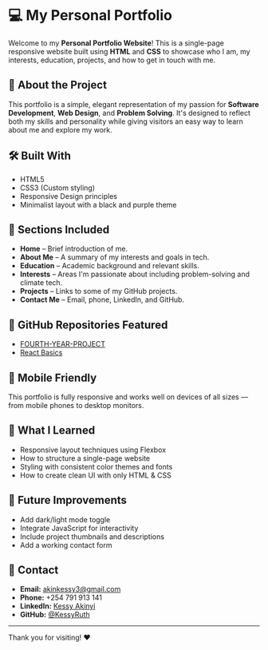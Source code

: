 # 💻 My Personal Portfolio

Welcome to my **Personal Portfolio Website**! This is a single-page responsive website built using **HTML** and **CSS** to showcase who I am, my interests, education, projects, and how to get in touch with me.

## 🌟 About the Project

This portfolio is a simple, elegant representation of my passion for **Software Development**, **Web Design**, and **Problem Solving**. It's designed to reflect both my skills and personality while giving visitors an easy way to learn about me and explore my work.

## 🛠️ Built With

- HTML5
- CSS3 (Custom styling)
- Responsive Design principles
- Minimalist layout with a black and purple theme

## 📁 Sections Included

- **Home** – Brief introduction of me.
- **About Me** – A summary of my interests and goals in tech.
- **Education** – Academic background and relevant skills.
- **Interests** – Areas I'm passionate about including problem-solving and climate tech.
- **Projects** – Links to some of my GitHub projects.
- **Contact Me** – Email, phone, LinkedIn, and GitHub.

## 🔗 GitHub Repositories Featured

- [FOURTH-YEAR-PROJECT](https://github.com/KessyRuth/FOURTH-YEAR-PROJECT)
- [React Basics](https://github.com/KessyRuth/react-basics)

## 📱 Mobile Friendly

This portfolio is fully responsive and works well on devices of all sizes — from mobile phones to desktop monitors.

## 🧠 What I Learned

- Responsive layout techniques using Flexbox
- How to structure a single-page website
- Styling with consistent color themes and fonts
- How to create clean UI with only HTML & CSS

## 🚀 Future Improvements

- Add dark/light mode toggle
- Integrate JavaScript for interactivity
- Include project thumbnails and descriptions
- Add a working contact form

## 📩 Contact

- **Email:** [akinkessy3@gmail.com](mailto:akinkessy3@gmail.com)  
- **Phone:** +254 791 913 141  
- **LinkedIn:** [Kessy Akinyi](https://www.linkedin.com/in/kessy-akinyi-50b100238)  
- **GitHub:** [@KessyRuth](https://github.com/KessyRuth)

---

Thank you for visiting! ❤️

